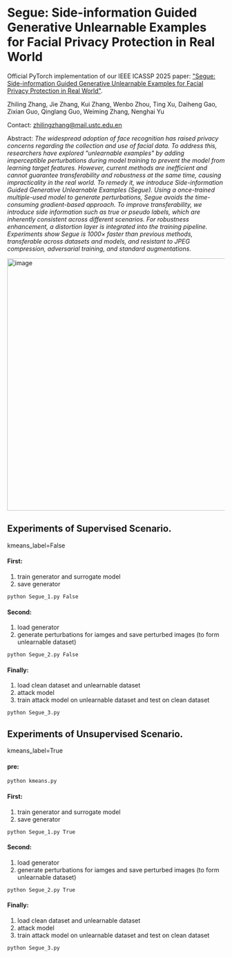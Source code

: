 # Segue: Side-information Guided Generative Unlearnable Examples for Facial Privacy Protection in Real World 

Official PyTorch implementation of our IEEE ICASSP 2025 paper: ["Segue: Side-information Guided Generative Unlearnable Examples for Facial Privacy Protection in Real World"](https://ieeexplore.ieee.org/document/10889952).

Zhiling Zhang, Jie Zhang, Kui Zhang, Wenbo Zhou, Ting Xu, Daiheng Gao, Zixian Guo, Qinglang Guo, Weiming Zhang, Nenghai Yu

Contact: [zhilingzhang@mail.ustc.edu.en](mailto:zhilingzhang@mail.ustc.edu.en)


Abstract: 
*The widespread adoption of face recognition has raised privacy concerns regarding the collection and use of facial data. To address this, researchers have explored "unlearnable examples" by adding imperceptible perturbations during model training to prevent the model from learning target features. However, current methods are inefficient and cannot guarantee transferability and robustness at the same time, causing impracticality in the real world. To remedy it, we introduce Side-information Guided Generative Unlearnable Examples (Segue). Using a once-trained multiple-used model to generate perturbations, Segue avoids the time-consuming gradient-based approach. To improve transferability, we introduce side information such as true or pseudo labels, which are inherently consistent across different scenarios. For robustness enhancement, a distortion layer is integrated into the training pipeline. Experiments show Segue is 1000× faster than previous methods, transferable across datasets and models, and resistant to JPEG compression, adversarial training, and standard augmentations.*

<img width="1399" height="583" alt="image" src="https://github.com/user-attachments/assets/0a28893e-56cc-4b32-9aec-d898bf1f8b24" />

## Experiments of Supervised Scenario.
kmeans_label=False
#### First:
1. train generator and surrogate model
2. save generator
```
python Segue_1.py False
```

#### Second:
1. load generator
2. generate perturbations for iamges and save perturbed images (to form unlearnable dataset)
```
python Segue_2.py False
```

#### Finally:
1. load clean dataset and unlearnable dataset
2. attack model
3. train attack model on unlearnable dataset and test on clean dataset
```
python Segue_3.py
```

## Experiments of Unsupervised Scenario.
kmeans_label=True

#### pre:
```
python kmeans.py
```

#### First:
1. train generator and surrogate model
2. save generator
```
python Segue_1.py True
```

#### Second:
1. load generator
2. generate perturbations for iamges and save perturbed images (to form unlearnable dataset)
```
python Segue_2.py True
```

#### Finally:
1. load clean dataset and unlearnable dataset
2. attack model
3. train attack model on unlearnable dataset and test on clean dataset
```
python Segue_3.py
```
